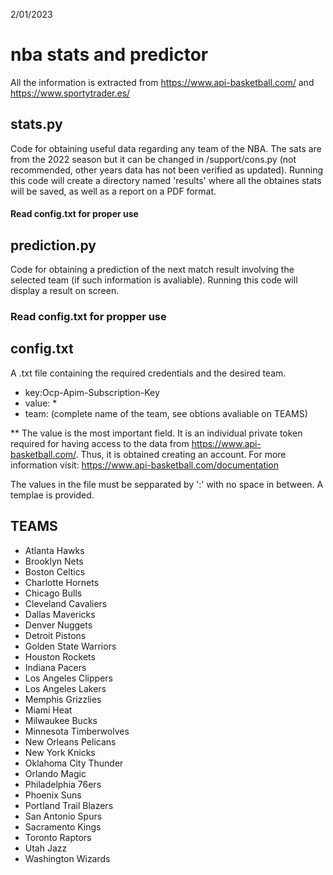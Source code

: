 2/01/2023

# nba stats and predictor

All the information is extracted from https://www.api-basketball.com/ and https://www.sportytrader.es/

## stats.py

Code for obtaining useful data regarding any team of the NBA. The sats are from the 2022 season but it can be changed in /support/cons.py (not recommended, other years data has not been verified as updated).
Running this code will create a directory named 'results' where all the obtaines stats will be saved, as well as a report on a PDF format.

#### Read config.txt for proper use

## prediction.py

Code for obtaining a prediction of the next match result involving the selected team (if such information is avaliable).
Running this code will display a result on screen.

### Read config.txt for propper use

## config.txt

A .txt file containing the required credentials and the desired team.
- key:Ocp-Apim-Subscription-Key
- value: *
- team: (complete name of the team, see obtions avaliable on TEAMS)

** The value is the most important field. It is an individual private token required for having access to the data from https://www.api-basketball.com/. Thus, it is obtained creating an account. For more information visit: https://www.api-basketball.com/documentation

The values in the file must be sepparated by ':' with no space in between. A templae is provided.

## TEAMS

- Atlanta Hawks
- Brooklyn Nets
- Boston Celtics
- Charlotte Hornets
- Chicago Bulls
- Cleveland Cavaliers
- Dallas Mavericks
- Denver Nuggets
- Detroit Pistons
- Golden State Warriors
- Houston Rockets
- Indiana Pacers
- Los Angeles Clippers
- Los Angeles Lakers
- Memphis Grizzlies
- Miami Heat
- Milwaukee Bucks
- Minnesota Timberwolves
- New Orleans Pelicans
- New York Knicks
- Oklahoma City Thunder
- Orlando Magic
- Philadelphia 76ers
- Phoenix Suns
- Portland Trail Blazers
- San Antonio Spurs
- Sacramento Kings
- Toronto Raptors
- Utah Jazz
- Washington Wizards 
